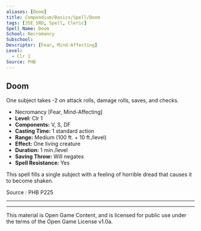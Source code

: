 ```yaml
---
aliases: [Doom]
title: Compendium/Basics/Spell/Doom
tags: [35E_SRD, Spell, Cleric]
Spell Name: Doom
School: Necromancy
Subschool: 
Descriptor: [Fear, Mind-Affecting]
Level:
  - Clr 1
Source: PHB
---
```



## Doom

One subject takes -2 on attack rolls, damage rolls, saves, and checks.

*   Necromancy [Fear, Mind-Affecting]
*   **Level:** Clr 1
*   **Components:** V, S, DF
*   **Casting Time:** 1 standard action
*   **Range:** Medium (100 ft. + 10 ft./level)
*   **Effect:** One living creature
*   **Duration:** 1 min./level
*   **Saving Throw:** Will negates
*   **Spell Resistance:** Yes

<p>This spell fills a single subject with a feeling of horrible dread that causes it to become shaken.</p>

Source : PHB P225

---

---

This material is Open Game Content, and is licensed for public use under
the terms of the Open Game License v1.0a.
